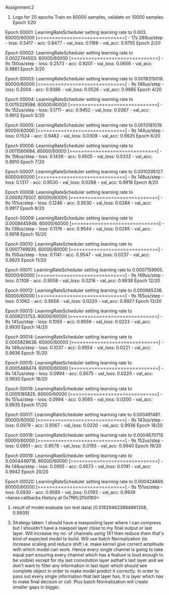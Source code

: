 Assignment:2

1. Logs for 20 epochs
Train on 60000 samples, validate on 10000 samples
Epoch 1/20

Epoch 00001: LearningRateScheduler setting learning rate to 0.003.
60000/60000 [==============================] - 17s 289us/step - loss: 0.5417 - acc: 0.8477 - val_loss: 0.1168 - val_acc: 0.9755
Epoch 2/20

Epoch 00002: LearningRateScheduler setting learning rate to 0.0022744503.
60000/60000 [==============================] - 9s 150us/step - loss: 0.2573 - acc: 0.9201 - val_loss: 0.0656 - val_acc: 0.9861
Epoch 3/20

Epoch 00003: LearningRateScheduler setting learning rate to 0.0018315018.
60000/60000 [==============================] - 9s 146us/step - loss: 0.2004 - acc: 0.9386 - val_loss: 0.0526 - val_acc: 0.9885
Epoch 4/20

Epoch 00004: LearningRateScheduler setting learning rate to 0.0015329586.
60000/60000 [==============================] - 9s 152us/step - loss: 0.1711 - acc: 0.9452 - val_loss: 0.0367 - val_acc: 0.9912
Epoch 5/20

Epoch 00005: LearningRateScheduler setting learning rate to 0.0013181019.
60000/60000 [==============================] - 9s 144us/step - loss: 0.1524 - acc: 0.9482 - val_loss: 0.0308 - val_acc: 0.9925
Epoch 6/20

Epoch 00006: LearningRateScheduler setting learning rate to 0.0011560694.
60000/60000 [==============================] - 9s 156us/step - loss: 0.1439 - acc: 0.9505 - val_loss: 0.0332 - val_acc: 0.9910
Epoch 7/20

Epoch 00007: LearningRateScheduler setting learning rate to 0.0010295127.
60000/60000 [==============================] - 9s 148us/step - loss: 0.1317 - acc: 0.9530 - val_loss: 0.0288 - val_acc: 0.9918
Epoch 8/20

Epoch 00008: LearningRateScheduler setting learning rate to 0.0009279307.
60000/60000 [==============================] - 9s 151us/step - loss: 0.1246 - acc: 0.9530 - val_loss: 0.0284 - val_acc: 0.9917
Epoch 9/20

Epoch 00009: LearningRateScheduler setting learning rate to 0.0008445946.
60000/60000 [==============================] - 8s 139us/step - loss: 0.1176 - acc: 0.9544 - val_loss: 0.0285 - val_acc: 0.9918
Epoch 10/20

Epoch 00010: LearningRateScheduler setting learning rate to 0.0007749935.
60000/60000 [==============================] - 9s 150us/step - loss: 0.1141 - acc: 0.9547 - val_loss: 0.0237 - val_acc: 0.9925
Epoch 11/20

Epoch 00011: LearningRateScheduler setting learning rate to 0.0007159905.
60000/60000 [==============================] - 9s 149us/step - loss: 0.1109 - acc: 0.9558 - val_loss: 0.0216 - val_acc: 0.9938
Epoch 12/20

Epoch 00012: LearningRateScheduler setting learning rate to 0.000665336.
60000/60000 [==============================] - 9s 155us/step - loss: 0.1062 - acc: 0.9558 - val_loss: 0.0220 - val_acc: 0.9927
Epoch 13/20

Epoch 00013: LearningRateScheduler setting learning rate to 0.0006213753.
60000/60000 [==============================] - 8s 141us/step - loss: 0.1055 - acc: 0.9559 - val_loss: 0.0223 - val_acc: 0.9930
Epoch 14/20

Epoch 00014: LearningRateScheduler setting learning rate to 0.0005828638.
60000/60000 [==============================] - 9s 149us/step - loss: 0.1037 - acc: 0.9554 - val_loss: 0.0221 - val_acc: 0.9936
Epoch 15/20

Epoch 00015: LearningRateScheduler setting learning rate to 0.0005488474.
60000/60000 [==============================] - 9s 147us/step - loss: 0.0994 - acc: 0.9575 - val_loss: 0.0220 - val_acc: 0.9930
Epoch 16/20

Epoch 00016: LearningRateScheduler setting learning rate to 0.0005185825.
60000/60000 [==============================] - 9s 151us/step - loss: 0.0994 - acc: 0.9565 - val_loss: 0.0200 - val_acc: 0.9935
Epoch 17/20

Epoch 00017: LearningRateScheduler setting learning rate to 0.000491481.
60000/60000 [==============================] - 9s 143us/step - loss: 0.0979 - acc: 0.9567 - val_loss: 0.0220 - val_acc: 0.9936
Epoch 18/20

Epoch 00018: LearningRateScheduler setting learning rate to 0.0004670715.
60000/60000 [==============================] - 9s 152us/step - loss: 0.0951 - acc: 0.9579 - val_loss: 0.0193 - val_acc: 0.9940
Epoch 19/20

Epoch 00019: LearningRateScheduler setting learning rate to 0.0004449718.
60000/60000 [==============================] - 9s 148us/step - loss: 0.0955 - acc: 0.9573 - val_loss: 0.0191 - val_acc: 0.9942
Epoch 20/20

Epoch 00020: LearningRateScheduler setting learning rate to 0.000424869.
60000/60000 [==============================] - 9s 151us/step - loss: 0.0930 - acc: 0.9580 - val_loss: 0.0193 - val_acc: 0.9939
<keras.callbacks.History at 0x7f6fc2f0d160>

2. result of model.evaluate (on test data)
[0.019294623884861358, 0.9939]

3. Strategy taken:
I should have a maxpooling layer where I can compress but I shouldn't have a maxpool layer close to my final output or last layer. Will increase my no. of channels using 1X1 then reduce them that's kind of expected model to build. Will use batch Normalization (to increase scaling and reduce shift i.e. make kernel give correct amplitude with which model can work. Hence every single channel is going to take equal part ensuring every channel which has a feature is loud enough to be visible) except for my last convolution layer asthat's last layer and we don't want to filter any information in last layer which should see complete object in order to make model predict it correctly. In order to pass out every single information that last layer has. It is layer which has to make final decison or call. Plus batch Normalization will create smaller gaps in bigger.

